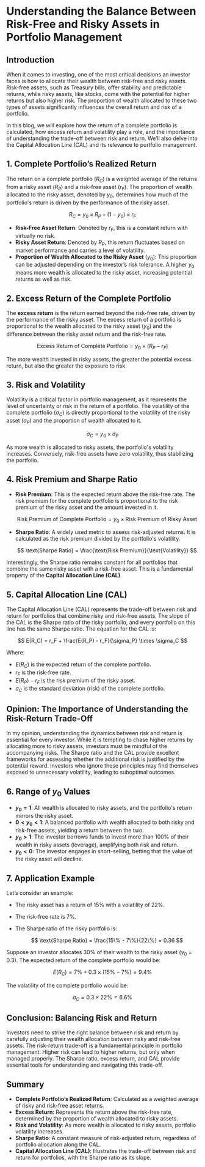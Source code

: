 # Understanding the Balance Between Risk-Free and Risky Assets in Portfolio Management

## Introduction

When it comes to investing, one of the most critical decisions an investor faces is how to allocate their wealth between risk-free and risky assets. Risk-free assets, such as Treasury bills, offer stability and predictable returns, while risky assets, like stocks, come with the potential for higher returns but also higher risk. The proportion of wealth allocated to these two types of assets significantly influences the overall return and risk of a portfolio.

In this blog, we will explore how the return of a complete portfolio is calculated, how excess return and volatility play a role, and the importance of understanding the trade-off between risk and return. We’ll also delve into the Capital Allocation Line (CAL) and its relevance to portfolio management.

## 1. **Complete Portfolio’s Realized Return**

The return on a complete portfolio ($R_C$) is a weighted average of the returns from a risky asset ($R_P$) and a risk-free asset ($r_F$). The proportion of wealth allocated to the risky asset, denoted by $y_0$, determines how much of the portfolio's return is driven by the performance of the risky asset.

$$
R_C = y_0 \times R_P + (1 - y_0) \times r_F
$$

- **Risk-Free Asset Return**: Denoted by $r_F$, this is a constant return with virtually no risk.
- **Risky Asset Return**: Denoted by $R_P$, this return fluctuates based on market performance and carries a level of volatility.
- **Proportion of Wealth Allocated to the Risky Asset** ($y_0$): This proportion can be adjusted depending on the investor’s risk tolerance. A higher $y_0$ means more wealth is allocated to the risky asset, increasing potential returns as well as risk.

## 2. **Excess Return of the Complete Portfolio**

The **excess return** is the return earned beyond the risk-free rate, driven by the performance of the risky asset. The excess return of a portfolio is proportional to the wealth allocated to the risky asset ($y_0$) and the difference between the risky asset return and the risk-free rate.

$$
\text{Excess Return of Complete Portfolio} = y_0 \times (R_P - r_F)
$$

The more wealth invested in risky assets, the greater the potential excess return, but also the greater the exposure to risk.

## 3. **Risk and Volatility**

Volatility is a critical factor in portfolio management, as it represents the level of uncertainty or risk in the return of a portfolio. The volatility of the complete portfolio ($\sigma_C$) is directly proportional to the volatility of the risky asset ($\sigma_P$) and the proportion of wealth allocated to it.

$$
\sigma_C = y_0 \times \sigma_P
$$

As more wealth is allocated to risky assets, the portfolio's volatility increases. Conversely, risk-free assets have zero volatility, thus stabilizing the portfolio.

## 4. **Risk Premium and Sharpe Ratio**

- **Risk Premium**: This is the expected return above the risk-free rate. The risk premium for the complete portfolio is proportional to the risk premium of the risky asset and the amount invested in it.

  $$
  \text{Risk Premium of Complete Portfolio} = y_0 \times \text{Risk Premium of Risky Asset}
  $$

- **Sharpe Ratio**: A widely used metric to assess risk-adjusted returns. It is calculated as the risk premium divided by the portfolio's volatility.

  $$
  \text{Sharpe Ratio} = \frac{\text{Risk Premium}}{\text{Volatility}}
  $$

Interestingly, the Sharpe ratio remains constant for all portfolios that combine the same risky asset with a risk-free asset. This is a fundamental property of the **Capital Allocation Line (CAL)**.

## 5. **Capital Allocation Line (CAL)**

The Capital Allocation Line (CAL) represents the trade-off between risk and return for portfolios that combine risky and risk-free assets. The slope of the CAL is the Sharpe ratio of the risky portfolio, and every portfolio on this line has the same Sharpe ratio. The equation for the CAL is:

$$
E(R_C) = r_F + \frac{E(R_P) - r_F}{\sigma_P} \times \sigma_C
$$

Where:
- $E(R_C)$ is the expected return of the complete portfolio.
- $r_F$ is the risk-free rate.
- $E(R_P) - r_F$ is the risk premium of the risky asset.
- $\sigma_C$ is the standard deviation (risk) of the complete portfolio.

## Opinion: The Importance of Understanding the Risk-Return Trade-Off

In my opinion, understanding the dynamics between risk and return is essential for every investor. While it is tempting to chase higher returns by allocating more to risky assets, investors must be mindful of the accompanying risks. The Sharpe ratio and the CAL provide excellent frameworks for assessing whether the additional risk is justified by the potential reward. Investors who ignore these principles may find themselves exposed to unnecessary volatility, leading to suboptimal outcomes.

## 6. **Range of $y_0$ Values**

- **$y_0 = 1$**: All wealth is allocated to risky assets, and the portfolio's return mirrors the risky asset.
- **$0 < y_0 < 1$**: A balanced portfolio with wealth allocated to both risky and risk-free assets, yielding a return between the two.
- **$y_0 > 1$**: The investor borrows funds to invest more than 100% of their wealth in risky assets (leverage), amplifying both risk and return.
- **$y_0 < 0$**: The investor engages in short-selling, betting that the value of the risky asset will decline.

## 7. **Application Example**

Let’s consider an example:
- The risky asset has a return of 15% with a volatility of 22%.
- The risk-free rate is 7%.
- The Sharpe ratio of the risky portfolio is:

  $$
  \text{Sharpe Ratio} = \frac{15\% - 7\%}{22\%} = 0.36
  $$

Suppose an investor allocates 30% of their wealth to the risky asset ($y_0 = 0.3$). The expected return of the complete portfolio would be:

$$
E(R_C) = 7\% + 0.3 \times (15\% - 7\%) = 9.4\%
$$

The volatility of the complete portfolio would be:

$$
\sigma_C = 0.3 \times 22\% = 6.6\%
$$

## Conclusion: Balancing Risk and Return

Investors need to strike the right balance between risk and return by carefully adjusting their wealth allocation between risky and risk-free assets. The risk-return trade-off is a fundamental principle in portfolio management. Higher risk can lead to higher returns, but only when managed properly. The Sharpe ratio, excess return, and CAL provide essential tools for understanding and navigating this trade-off.

## Summary

- **Complete Portfolio’s Realized Return**: Calculated as a weighted average of risky and risk-free asset returns.
- **Excess Return**: Represents the return above the risk-free rate, determined by the proportion of wealth allocated to risky assets.
- **Risk and Volatility**: As more wealth is allocated to risky assets, portfolio volatility increases.
- **Sharpe Ratio**: A constant measure of risk-adjusted return, regardless of portfolio allocation along the CAL.
- **Capital Allocation Line (CAL)**: Illustrates the trade-off between risk and return for portfolios, with the Sharpe ratio as its slope.
